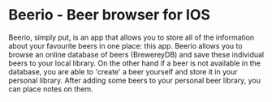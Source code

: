 # Beerio - Beer browser for IOS

Beerio, simply put, is an app that allows you to store all of the information about your favourite beers in one place: this app. Beerio allows you to browse an online database of beers (BrewereyDB) and save these individual beers to your local library. On the other hand if a beer is not available in the database, you are able to 'create' a beer yourself and store it in your personal library. After adding some beers to your personal beer library, you can place notes on them.
